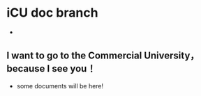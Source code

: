 # iCU doc branch
-
I want to go to the Commercial University，because I see you！
-
- some documents will be here!